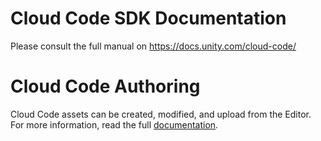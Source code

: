 # Cloud Code SDK Documentation
Please consult the full manual on https://docs.unity.com/cloud-code/

# Cloud Code Authoring
Cloud Code assets can be created, modified, and upload from the Editor. For more information, read the full [documentation](./Authoring/index.md).  
